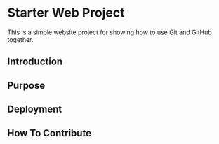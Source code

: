 # Starter Web Project

This is a simple website project for showing how to use Git and GitHub together.

## Introduction
## Purpose
## Deployment
## How To Contribute